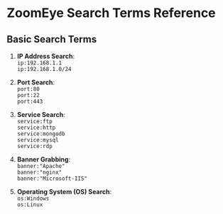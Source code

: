# ZoomEye Search Terms Reference

## Basic Search Terms

1. **IP Address Search**:  
   `ip:192.168.1.1`  
   `ip:192.168.1.0/24`

2. **Port Search**:  
   `port:80`  
   `port:22`  
   `port:443`

3. **Service Search**:  
   `service:ftp`  
   `service:http`  
   `service:mongodb`  
   `service:mysql`  
   `service:rdp`

4. **Banner Grabbing**:  
   `banner:"Apache"`  
   `banner:"nginx"`  
   `banner:"Microsoft-IIS"`

5. **Operating System (OS) Search**:  
   `os:Windows`  
   `os:Linux`
